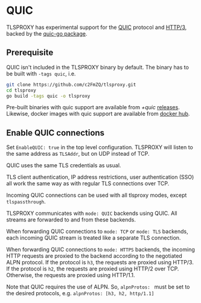 # QUIC

TLSPROXY has experimental support for the [QUIC](https://en.wikipedia.org/wiki/QUIC)
protocol and [HTTP/3](https://en.wikipedia.org/wiki/HTTP/3), backed by the
[quic-go package](https://pkg.go.dev/github.com/quic-go/quic-go).

## Prerequisite

QUIC isn't included in the TLSPROXY binary by default. The binary has to be
built with `-tags quic`, i.e.

```bash
git clone https://github.com/c2FmZQ/tlsproxy.git
cd tlsproxy
go build -tags quic -o tlsproxy
```

Pre-built binaries with quic support are available from _+quic_
[releases](https://github.com/c2FmZQ/tlsproxy/releases). Likewise, docker images
with quic support are available from [docker hub](https://hub.docker.com/r/c2fmzq/tlsproxy/tags).

## Enable QUIC connections

Set `EnableQUIC: true` in the top level configuration. TLSPROXY will listen to
the same address as `TLSAddr`, but on UDP instead of TCP.

QUIC uses the same TLS credentials as usual.

TLS client authentication, IP address restrictions, user authentication (SSO) all
work the same way as with regular TLS connections over TCP.

Incoming QUIC connections can be used with all tlsproxy modes, except `tlspassthrough`.

TLSPROXY communicates with `mode: QUIC` backends using QUIC. All streams are
forwarded to and from these backends.

When forwarding QUIC connections to `mode: TCP` or `mode: TLS` backends, each
incoming QUIC stream is treated like a separate TLS connection.

When forwarding QUIC connections to `mode: HTTPS` backends, the incoming HTTP
requests are proxied to the backend according to the negotiated ALPN protocol.
If the protocol is `h3`, the requests are proxied using HTTP/3. If the protocol
is `h2`, the requests are proxied using HTTP/2 over TCP. Otherwise, the requests
are proxied using HTTP/1.1.

Note that QUIC requires the use of ALPN. So, `alpnProtos: ` must be set to the desired
protocols, e.g. `alpnProtos: [h3, h2, http/1.1]`

